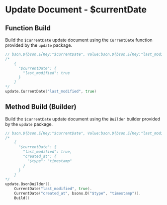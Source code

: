 # Update Document - $currentDate
## Function Build
Build the `$currentDate` update document using the `CurrentDate` function provided by the `update` package.

```go
// bson.D{bson.E{Key:"$currentDate", Value:bson.D{bson.E{Key:"last_modified", Value:true}}}}
/*
    {
      "$currentDate": {
        "last_modified": true
      }
    }
*/
update.CurrentDate("last_modified", true)
```

## Method Build (Builder)
Build the `$currentDate` update document using the `Builder` builder provided by the `update` package.

```go
// bson.D{bson.E{Key:"$currentDate", Value:bson.D{bson.E{Key:"last_modified", Value:true}, bson.E{Key:"created_at", Value:bson.D{bson.E{Key:"$type", Value:"timestamp"}}}}}}
/*
    {
      "$currentDate": {
        "last_modified": true,
        "created_at": {
          "$type": "timestamp"
        }
      }
    }
*/
update.BsonBuilder().
    CurrentDate("last_modified", true).
    CurrentDate("created_at", bsonx.D("$type", "timestamp")).
    Build()
```